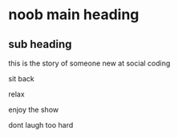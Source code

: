 # noob main heading

## sub heading

this is the story of someone new at social coding 

sit back



relax




enjoy the show



dont laugh too hard 